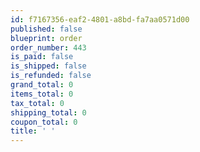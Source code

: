 ```yaml
---
id: f7167356-eaf2-4801-a8bd-fa7aa0571d00
published: false
blueprint: order
order_number: 443
is_paid: false
is_shipped: false
is_refunded: false
grand_total: 0
items_total: 0
tax_total: 0
shipping_total: 0
coupon_total: 0
title: ' '
---
```

